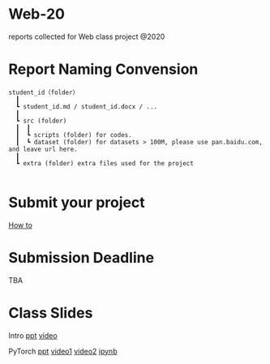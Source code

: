 # Web-20

reports collected for Web class project @2020

# Report Naming Convension
```
student_id（folder）  
  ┃
  ┗ student_id.md / student_id.docx / ...  
  ┃
  ┗ src (folder)
  ┃  ┃
  ┃  ┗ scripts (folder) for codes.
  ┃  ┗ dataset (folder) for datasets > 100M, please use pan.baidu.com, and leave url here.
  ┃
  ┗ extra (folder) extra files used for the project
  
```
 
# Submit your project
[How to](./Submission-Howto.md)

# Submission Deadline
TBA

# Class Slides
Intro [ppt](https://info-ruc.github.io/Web-20/Web@20.pdf) [video](https://info-ruc.github.io/Web-20/intro.html)

PyTorch [ppt](https://info-ruc.github.io/Web-20/pytorch.pdf) [video1](https://info-ruc.github.io/Web-20/pytorch1.html) [video2](https://info-ruc.github.io/Web-20/pytorch2.html) [ipynb](https://github.com/info-ruc/Web-20/blob/master/pytorch-tut.ipynb)


